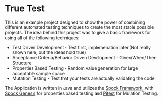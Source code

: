 # True Test
This is an example project designed to show the power of combining different automated testing techniques to create the most stable possible projects.  The idea behind this project was to give a basic framework for using all of the following techniques:

* Test Driven Development - Test first, implemenation later (Not really shown here, but the ideas hold true)
* Acceptance Criteria/Behavior Driven Development - Given/When/Then Structure
* Properties Based Testing - Random value generation for large acceptable sample space
* Mutation Testing - Test that your tests are actually validating the code

The Application is written in Java and utilizes the [Spock Framework](http://spockframework.org), with [Spock Genesis](https://github.com/Bijnagte/spock-genesis) for properties based testing and [Pitest](http://pitest.org) for Mutation Testing.
